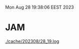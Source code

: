 Mon Aug 28 19:38:06 EEST 2023
# JAM
<a href='./cache/202308/28_19.log'>./cache/202308/28_19.log</a>

